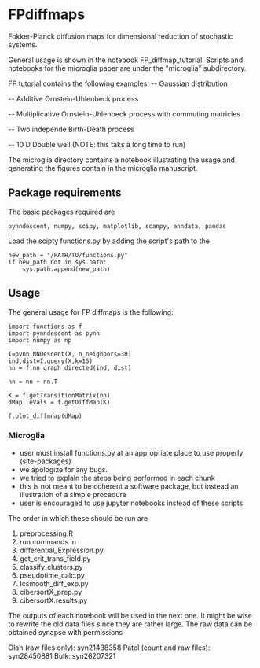 # FPdiffmaps
Fokker-Planck diffusion maps for dimensional reduction of stochastic systems. 

General usage is shown in the notebook FP_diffmap_tutorial. Scripts and notebooks for the microglia paper are under the "microglia" subdirectory.

FP tutorial contains the following examples: 
-- Gaussian distribution 

-- Additive Ornstein-Uhlenbeck process

-- Multiplicative Ornstein-Uhlenbeck process with commuting matricies

-- Two independe Birth-Death process

-- 10 D Double well (NOTE: this taks a long time to run)

The microglia directory contains a notebook illustrating the usage and generating the figures contain in the microglia manuscript.



## Package requirements
The basic packages required are 
```
pynndescent, numpy, scipy, matplotlib, scanpy, anndata, pandas
```
Load the scipty functions.py by adding the script's path to the 

```
new_path = "/PATH/TO/functions.py"
if new_path not in sys.path:
    sys.path.append(new_path)
```

## Usage

The general usage for FP diffmaps is the following: 

```
import functions as f
import pynndescent as pynn
import numpy as np

I=pynn.NNDescent(X, n_neighbors=30)
ind,dist=I.query(X,k=15)
nn = f.nn_graph_directed(ind, dist)

nn = nn + nn.T

K = f.getTransitionMatrix(nn)
dMap, eVals = f.getDiffMap(K)

f.plot_diffmnap(dMap)
```

### Microglia

- user must install functions.py at an appropriate place to use properly (site-packages)
- we apologize for any bugs. 
- we tried to explain the steps being performed in each chunk
- this is not meant to be coherent a software package, but instead an illustration of a simple procedure 
- user is encouraged to use jupyter notebooks instead of these scripts

The order in which these should be run are 

1) preprocessing.R
2) run commands in 
3) differential_Expression.py
4) get_crit_trans_field.py
5) classify_clusters.py
6) pseudotime_calc.py
7) Icsmooth_diff_exp.py
8) cibersortX_prep.py
9) cibersortX.results.py

The outputs of each notebook will be used in the next one. It might be wise to rewrite the old data files since they are rather large. The raw data can be obtained synapse with permissions

Olah (raw files only): syn21438358 
Patel (count and raw files): syn28450881
Bulk: syn26207321


